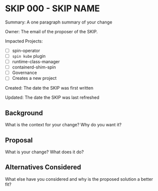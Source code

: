 # SKIP 000 - SKIP NAME

Summary: A one paragraph summary of your change

Owner: The email of the proposer of the SKIP.

Impacted Projects:

- [ ] spin-operator
- [ ] `spin kube` plugin
- [ ] runtime-class-manager
- [ ] containerd-shim-spin
- [ ] Governance
- [ ] Creates a new project

Created: The date the SKIP was first written

Updated: The date the SKIP was last refreshed

## Background

What is the context for your change? Why do you want it?

## Proposal

What is your change? What does it do?

## Alternatives Considered

What else have you considered and why is the proposed solution a better fit?

